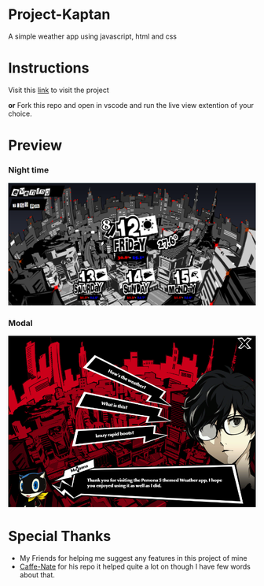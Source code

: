 # Project-Kaptan
A simple weather app using javascript, html and css

# Instructions
 Visit this [link](https://luekely.github.io/Project-Kaptan/index.html) to visit the project
 
 **or**
 Fork this repo and open in vscode and run the live view extention of your choice.
 
 # Preview

### Night time
 ![alt text](https://github.com/LueKely/Project-Kaptan/blob/Final/screenshots/Evening.png)
### Modal
 ![alt text](https://github.com/LueKely/Project-Kaptan/blob/Final/screenshots/Modal.png)

# Special Thanks
* My Friends for helping me suggest any features in this project of mine
* [Caffe-Nate](https://github.com/caffi-nate/Persona5-Weather-Forecast) for his repo it helped quite a lot on though I have few words about that.
